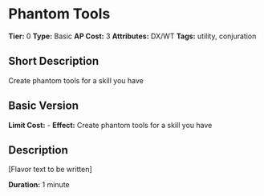 # Phantom Tools

**Tier:** 0
**Type:** Basic
**AP Cost:** 3
**Attributes:** DX/WT
**Tags:** utility, conjuration

## Short Description
Create phantom tools for a skill you have

## Basic Version
**Limit Cost:** -
**Effect:** Create phantom tools for a skill you have

## Description
[Flavor text to be written]

**Duration:** 1 minute